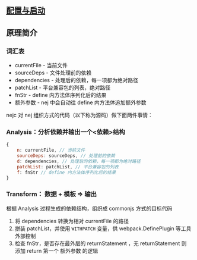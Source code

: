 
## [配置与启动](./start.md)

## 原理简介
### 词汇表
* currentFile - 当前文件
* sourceDeps - 文件处理前的依赖
* dependencies - 处理后的依赖，每一项都为绝对路径
* patchList - 平台兼容包的列表，绝对路径
* fnStr - define 内方法体序列化后的结果
* 额外参数 - nej 中会自动往 define 内方法体追加额外参数

nejc 对 nej 组织方式的代码（以下称为源码）做下面两件事情：

### Analysis：分析依赖并输出一个<依赖>结构
```javascript
{
    n: currentFile, // 当前文件
    sourceDeps: sourceDeps, // 处理前的依赖
    d: dependencies, // 处理后的依赖，每一项都为绝对路径
    patchList: patchList, // 平台兼容包的列表
    f: fnStr // define 内方法体序列化后的结果
}
```

### Transform： 数据 + 模板 => 输出  

根据 Analysis 过程生成的依赖结构，组织成 commonjs 方式的目标代码

1. 将 dependencies 转换为相对 currentFile 的路径
2. 拼装 patchList，并使用 `WITHPATCH` 变量，供 webpack.DefinePlugin 等工具外部控制 
3. 检查 fnStr，是否存在最外层的 returnStatement ，无 returnStatement 则 添加 return 第一个 额外参数 的逻辑